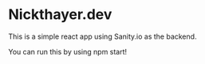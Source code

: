 # Nickthayer.dev 

This is a simple react app using Sanity.io as the backend.

You can run this by using npm start!
